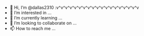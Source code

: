 - 👋 Hi, I’m @dallas2310 :v^v^v^v^v^v^v^v^v^v^v^v^v^v^v^v^v^v^v
- 👀 I’m interested in ...
- 🌱 I’m currently learning ...
- 💞️ I’m looking to collaborate on ...
- 📫 How to reach me ...

<!---
dallas2310/dallas2310 is a ✨ special ✨ repository because its `README.md` (this file) appears on your GitHub profile.
You can click the Preview link to take a look at your changes.
--->
